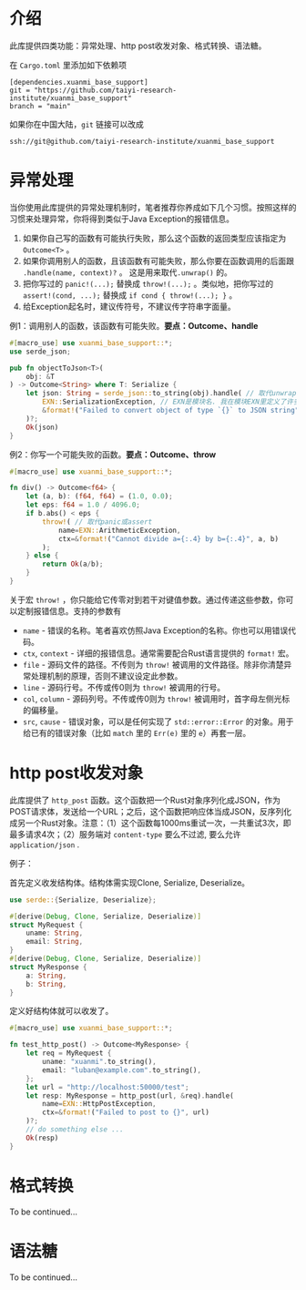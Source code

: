 # 介绍

此库提供四类功能：异常处理、http post收发对象、格式转换、语法糖。

在 `Cargo.toml` 里添加如下依赖项

```
[dependencies.xuanmi_base_support]
git = "https://github.com/taiyi-research-institute/xuanmi_base_support"
branch = "main"
```

如果你在中国大陆，`git` 链接可以改成

```
ssh://git@github.com/taiyi-research-institute/xuanmi_base_support
```


# 异常处理

当你使用此库提供的异常处理机制时，笔者推荐你养成如下几个习惯。按照这样的习惯来处理异常，你将得到类似于Java Exception的报错信息。

1. 如果你自己写的函数有可能执行失败，那么这个函数的返回类型应该指定为 `Outcome<T>` 。
2. 如果你调用别人的函数，且该函数有可能失败，那么你要在函数调用的后面跟 `.handle(name, context)?` 。
   这是用来取代`.unwrap()` 的。
3. 把你写过的 `panic!(...);` 替换成 `throw!(...);` 。类似地，把你写过的 `assert!(cond, ...);` 替换成 `if cond { throw!(...); }` 。
4. 给Exception起名时，建议传符号，不建议传字符串字面量。

例1：调用别人的函数，该函数有可能失败。**要点：Outcome、handle**

```rust
#[macro_use] use xuanmi_base_support::*; 
use serde_json;

pub fn objectToJson<T>(
    obj: &T
) -> Outcome<String> where T: Serialize {
    let json: String = serde_json::to_string(obj).handle( // 取代unwrap
        EXN::SerializationException, // EXN是模块名. 我在模块EXN里定义了许多Exception名称
        &format!("Failed to convert object of type `{}` to JSON string", std::any::type_name::<T>()),
    )?;
    Ok(json)
}
```

例2：你写一个可能失败的函数。**要点：Outcome、throw**

```rust
#[macro_use] use xuanmi_base_support::*; 

fn div() -> Outcome<f64> {
    let (a, b): (f64, f64) = (1.0, 0.0);
    let eps: f64 = 1.0 / 4096.0;
    if b.abs() < eps {
        throw!( // 取代panic或assert
            name=EXN::ArithmeticException,
            ctx=&format!("Cannot divide a={:.4} by b={:.4}", a, b)
        );
    } else {
        return Ok(a/b);
    }
}
```

关于宏 `throw!` ，你只能给它传零对到若干对键值参数。通过传递这些参数，你可以定制报错信息。支持的参数有

* `name` - 错误的名称。笔者喜欢仿照Java Exception的名称。你也可以用错误代码。
* `ctx`, `context` - 详细的报错信息。通常需要配合Rust语言提供的 `format!` 宏。
* `file` - 源码文件的路径。不传则为 `throw!` 被调用的文件路径。除非你清楚异常处理机制的原理，否则不建议设定此参数。
* `line` - 源码行号。不传或传0则为 `throw!` 被调用的行号。
* `col`, `column` - 源码列号。不传或传0则为 `throw!` 被调用时，首字母左侧光标的偏移量。
* `src`, `cause` - 错误对象，可以是任何实现了 `std::error::Error` 的对象。用于给已有的错误对象（比如 `match` 里的 `Err(e)` 里的 `e`）再套一层。

# http post收发对象

此库提供了 `http_post` 函数。这个函数把一个Rust对象序列化成JSON，作为POST请求体，发送给一个URL；之后，这个函数把响应体当成JSON，反序列化成另一个Rust对象。注意：（1）这个函数每1000ms重试一次，一共重试3次，即最多请求4次；（2）服务端对 `content-type` 要么不过滤, 要么允许 `application/json` .

例子：

首先定义收发结构体。结构体需实现Clone, Serialize, Deserialize。

```rust
use serde::{Serialize, Deserialize};

#[derive(Debug, Clone, Serialize, Deserialize)]
struct MyRequest {
    uname: String,
    email: String,
}
#[derive(Debug, Clone, Serialize, Deserialize)]
struct MyResponse {
    a: String,
    b: String,
}
```

定义好结构体就可以收发了。

```rust
#[macro_use] use xuanmi_base_support::*;

fn test_http_post() -> Outcome<MyResponse> {
    let req = MyRequest {
        uname: "xuanmi".to_string(),
        email: "luban@example.com".to_string(),
    };
    let url = "http://localhost:50000/test";
    let resp: MyResponse = http_post(url, &req).handle(
    	name=EXN::HttpPostException,
    	ctx=&format!("Failed to post to {}", url)
    )?;
    // do something else ...
    Ok(resp)
}
```

# 格式转换

To be continued...

# 语法糖

To be continued...
